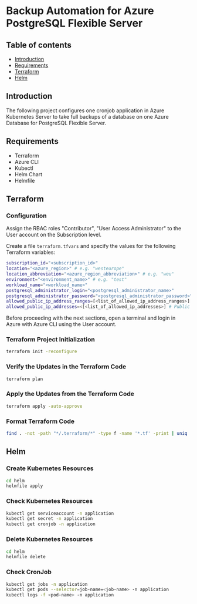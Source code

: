 # Backup Automation for Azure PostgreSQL Flexible Server

## Table of contents

* [Introduction](#introduction)
* [Requirements](#requirements)
* [Terraform](#terraform)
* [Helm](#helm)

## Introduction

The following project configures one cronjob application in Azure Kubernetes Server to take full backups of a database on one Azure Database for PostgreSQL Flexible Server.

## Requirements

- Terraform
- Azure CLI
- Kubectl
- Helm Chart
- Helmfile

## Terraform

### Configuration

Assign the RBAC roles "Contributor", "User Access Administrator" to the User account on the Subscription level.

Create a file `terraform.tfvars` and specify the values for the following Terraform variables:

```sh
subscription_id="<subscription_id>"
location="<azure_region>" # e.g. "westeurope"
location_abbreviation="<azure_region_abbreviation>" # e.g. "weu"
environment="<environment_name>" # e.g. "test"
workload_name="<workload_name>"
postgresql_administrator_login="<postgresql_administrator_name>"
postgresql_administrator_password="<postgresql_administrator_password>"
allowed_public_ip_address_ranges=[<list_of_allowed_ip_address_ranges>] # Public IP Address ranges allowed to access the Azure resources e.g. "1.2.3.4/32"
allowed_public_ip_addresses=<[<list_of_allowed_ip_addresses>] # Public IP Addresses allowed to access the Azure resources  e.g. "1.2.3.4"
```

Before proceeding with the next sections, open a terminal and login in Azure with Azure CLI using the User account.

### Terraform Project Initialization

```sh
terraform init -reconfigure
```

### Verify the Updates in the Terraform Code

```sh
terraform plan
```

### Apply the Updates from the Terraform Code

```sh
terraform apply -auto-approve
```

### Format Terraform Code

```sh
find . -not -path "*/.terraform/*" -type f -name '*.tf' -print | uniq | xargs -n1 terraform fmt
```

## Helm

### Create Kubernetes Resources

```sh
cd helm
helmfile apply
```

### Check Kubernetes Resources

```sh
kubectl get serviceaccount -n application
kubectl get secret -n application
kubectl get cronjob -n application
```

### Delete Kubernetes Resources

```sh
cd helm
helmfile delete
```

### Check CronJob

```sh
kubectl get jobs -n application
kubectl get pods --selector=job-name=<job-name> -n application
kubectl logs -f <pod-name> -n application
```
